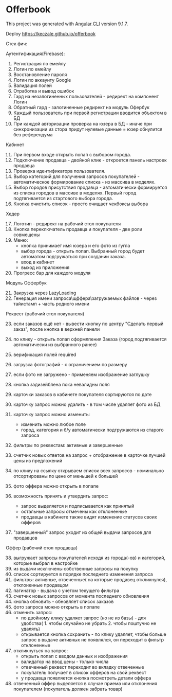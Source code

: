 # Offerbook

This project was generated with [Angular CLI](https://github.com/angular/angular-cli) version 9.1.7.

Deploy https://keczale.github.io/offerbook

Стек фич:


Аутентификация(Firebase):
1. Регистрация по емейлу
2. Логин по емейлу
3. Восстановление пароля
4. Логин по аккаунту Google
5. Валидация полей
6. Отработка и вывод ошибок
7. Гард на незалогиненных пользователей - редирект на компонент Логин
8. Обратный гард - залогиненные редирект на модуль Офербук
9. Каждый пользователь при первой регистрации вводится объектом в БД
10. При каждой авторизации проверка на юзера в БД - иначе при синхронизации из стора придут нулевые данные = юзер обнулится без референдума

Кабинет

11. При первом входе открыть попап с выбором города.
12. Подключение продавца - двойной клик - откроется панель настроек продавца
13. Проверка идентификатора пользователя.
14. Выбор категорий для получения запросов покупателей - автоматическое формирование списка - из массива в моделях.
15. Выбор городов присутствия продавца - автоматически формируется из списка городов в массиве в моделях. Первый город подтягивается из стартового выбора города.
16. Кнопка очистить список - просто очищает чекбоксы выбора

Хедер

17. Логотип - редирект на рабочий стол покупателя
18. Кнопка переключатель продавца и покупателя - две роли совмещены
19. Меню: 
	- кнопка принимает имя юзера и его фото из гугла
	- выбор города - открыть попап. Выбранный город будет автоматом подгружаться при создании заказа.
	- вход в кабинет
	- выход из приложения
20. Прогресс бар для каждого модуля

Модуль Оффербук

21. Закрузка через LazyLoading
22. Генерация имени запроса\щффера\загружаемых файлов - через тайистамп + часть родного имени

Реквест (рабочий стол покупателя)

23. если заказов ещё нет - вывести кнопку по центру "Сделать первый заказ", после кнопка в верхней панели
24. по клику - открыть попап оформлпения Заказа (город подтягивается автоматически из выбранного ранее)
25. верификация полей required
26. загрузка фотографий - с ограничением по размеру
27. если фото не загружено  - применяем изображение заглушку
28. кнопка задизейблена пока невалидны поля

29. карточки заказов в кабинете покупателя сортируются по дате


30. карточку запрос можно удалить - в том числе удаляет фото из БД 
31. карточку запрос можно изменить:
	- изменить можно любое поле
	- город, категория и б/у автоматически подгружаются из старого запроса

32. фильтры по реквестам: активные и завершенные

33. счетчик новых ответов на запрос + отображение в карточке лучшей цены из предложений
34. по клику на ссылку открываем список всех запросов - номинально отсортированы по цене от меньшей к большей

35. фото оффера можно открыть в попапе
36. возможность принять и утвердить запрос:
	- запрос выделяется и подписывается как принятый 
	- остальные запросы отмечены как отклоненные
	- продавцы в кабинете также видят изменение статусов своих офферов

37. "завершенный" запрос уходит из общей выдачи запросов для продавцов

Оффер (рабочий стол продавца)

38. выгружает запросы покупателей исходя из города(-ов) и категорий, которые выбрал в настройке
39. из выдачи исключены собственные запросы на покупку
40. список сортируется в порядке последнего изменения запроса
41. фильтры: активные, отвеченные( на которые продавец откликнулся), отклоненные продавцом
42. пагинатор - выдача с учетом текущего фильтра
43. счетчик новых запросов от момента последнего обновления
44. кнопка обновить - обновляет список заказов
45. фото запроса можно открыть в попапе
46. отменить запрос:
	- по двойному клику удаляет запрос (но не из базы) - для удобства( 1. чтобы случайно не убрать 2. чтобы поштучно не удалять)
	- открывается кнопка сохранить - по клику удаляет, чтобы больше запрос в выдаче активных не появлялся, он переходит в фильтр отклоненные
47. откликнуться на запрос:
	- открыть попап с вводом данных и изображения
	- валидатор на ввод цены - только числа
	- отвеченный реквест переходит во вкладку отвеченные
	- покупатель получает в список офферов на свой реквест
	- у продавца появляется кнопка посмотреть детали оффера
48. отвеченный оффер выделяется в случае приема или отклонения покупателем (покупатель должен забрать товар)




